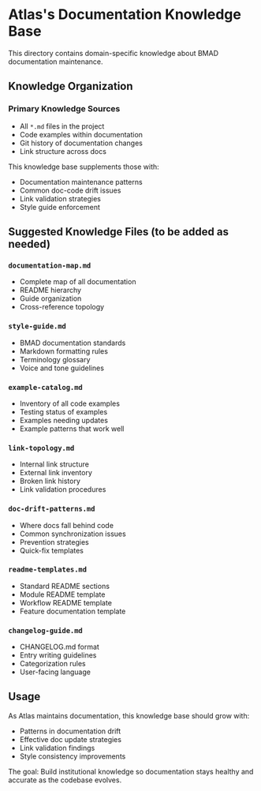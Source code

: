 # Atlas's Documentation Knowledge Base

This directory contains domain-specific knowledge about BMAD documentation maintenance.

## Knowledge Organization

### Primary Knowledge Sources

- All `*.md` files in the project
- Code examples within documentation
- Git history of documentation changes
- Link structure across docs

This knowledge base supplements those with:

- Documentation maintenance patterns
- Common doc-code drift issues
- Link validation strategies
- Style guide enforcement

## Suggested Knowledge Files (to be added as needed)

### `documentation-map.md`

- Complete map of all documentation
- README hierarchy
- Guide organization
- Cross-reference topology

### `style-guide.md`

- BMAD documentation standards
- Markdown formatting rules
- Terminology glossary
- Voice and tone guidelines

### `example-catalog.md`

- Inventory of all code examples
- Testing status of examples
- Examples needing updates
- Example patterns that work well

### `link-topology.md`

- Internal link structure
- External link inventory
- Broken link history
- Link validation procedures

### `doc-drift-patterns.md`

- Where docs fall behind code
- Common synchronization issues
- Prevention strategies
- Quick-fix templates

### `readme-templates.md`

- Standard README sections
- Module README template
- Workflow README template
- Feature documentation template

### `changelog-guide.md`

- CHANGELOG.md format
- Entry writing guidelines
- Categorization rules
- User-facing language

## Usage

As Atlas maintains documentation, this knowledge base should grow with:

- Patterns in documentation drift
- Effective doc update strategies
- Link validation findings
- Style consistency improvements

The goal: Build institutional knowledge so documentation stays healthy and accurate as the codebase evolves.

